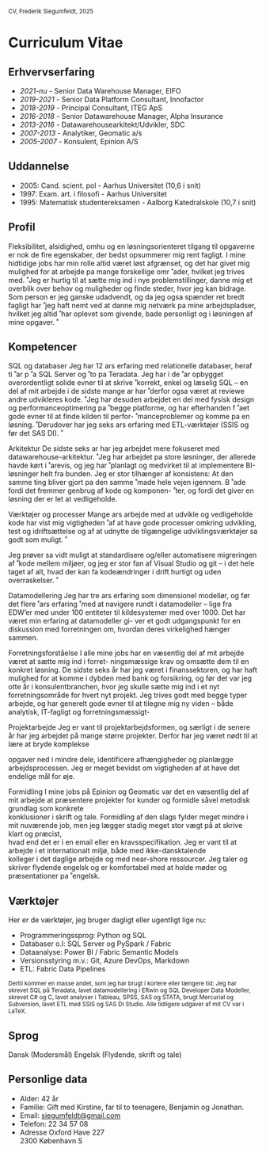 <small>CV, Frederik Siegumfeldt, 2025</small>
# Curriculum Vitae

## Erhvervserfaring
- *2021-nu* - Senior Data Warehouse Manager, EIFO
- *2019-2021* - Senior Data Platform Consultant, Innofactor
- *2018-2019* - Principal Consultant, ITEG ApS
- *2016-2018* - Senior Datawarehouse Manager, Alpha Insurance
- *2013-2016* - Datawarehousearkitekt/Udvikler, SDC
- *2007-2013* - Analytiker, Geomatic a/s
- *2005-2007* - Konsulent, Epinion A/S

<!-- 
a   | b
--- | ----
*2018-*  | Principal Consultant, ITEG ApS
*2016-2018*  | Senior Datawarehouse Manager, Alpha Insurance
*2013-2016*  | Datawarehousearkitekt/Udvikler, SDC
*2007-2013*  | Analytiker, Geomatic a/s
*2005-2007*  | Konsulent, Epinion A/S
-->

## Uddannelse

- 2005: Cand. scient. pol - Aarhus Universitet (10,6 i snit)
- 1997: Exam. art. i filosofi - Aarhus Universitet
- 1995: Matematisk studentereksamen - Aalborg Katedralskole (10,7 i snit)

## Profil

Fleksibilitet, alsidighed, omhu og en løsningsorienteret tilgang til opgaverne er
nok de fire egenskaber, der bedst opsummerer mig rent fagligt. I mine hidtidige
jobs har min rolle altid været løst afgrænset, og det har givet mig mulighed for at
arbejde pa mange forskellige omr  ̊ ader, hvilket jeg trives med.  ̊
Jeg er hurtig til at sætte mig ind i nye problemstillinger, danne mig et overblik over
behov og muligheder og finde steder, hvor jeg kan bidrage.
Som person er jeg ganske udadvendt, og da jeg ogsa spænder ret bredt fagligt har  ̊
jeg haft nemt ved at danne mig netværk pa mine arbejdspladser, hvilket jeg altid  ̊
har oplevet som givende, bade personligt og i løsningen af mine opgaver.  ̊

## Kompetencer

SQL og databaser Jeg har 12 ars erfaring med relationelle databaser, heraf ti  ̊ ar p  ̊ a SQL Server og  ̊
to pa Teradata. Jeg har i de  ̊ ar opbygget overordentligt solide evner til at skrive  ̊
korrekt, enkel og læselig SQL – en del af mit arbejde i de sidste mange ar har  ̊
derfor ogsa været at reviewe andre udvikleres kode.  ̊
Jeg har desuden arbejdet en del med fysisk design og performanceoptimering pa ̊
begge platforme, og har efterhanden f  ̊ aet gode evner til at finde kilden til perfor-  ̊
manceproblemer og komme pa en løsning.  ̊
Derudover har jeg seks ars erfaring med ETL-værktøjer (SSIS og før det SAS DI).  ̊

Arkitektur De sidste seks ar har jeg arbejdet mere fokuseret med datawarehouse-arkitektur.  ̊
Jeg har arbejdet pa store løsninger, der allerede havde kørt i  ̊ arevis, og jeg har  ̊
planlagt og medvirket til at implementere BI-løsninger helt fra bunden.
Jeg er stor tilhænger af konsistens: At den samme ting bliver gjort pa den samme  ̊
made hele vejen igennem. B  ̊ ade fordi det fremmer genbrug af kode og komponen-  ̊
ter, og fordi det giver en løsning der er let at vedligeholde.

Værktøjer og processer Mange ars arbejde med at udvikle og vedligeholde kode har vist mig vigtigheden  ̊
af at have gode processer omkring udvikling, test og idriftsættelse og af at udnytte
de tilgængelige udviklingsværktøjer sa godt som muligt.  ̊

Jeg prøver sa vidt muligt at standardisere og/eller automatisere migreringen af  ̊
kode mellem miljøer, og jeg er stor fan af Visual Studio og git – i det hele taget af
alt, hvad der kan fa kodeændringer i drift hurtigt og uden overraskelser.  ̊

Datamodellering Jeg har tre ars erfaring som dimensionel modellør, og før det flere  ̊ ars erfaring  ̊
med at navigere rundt i datamodeller – lige fra EDW’er med under 100 entiteter til kildesystemer med over 1000. Det har været min erfaring at datamodeller gi-
ver et godt udgangspunkt for en diskussion med forretningen om, hvordan deres virkelighed hænger sammen.

Forretningsforståelse
I alle mine jobs har en væsentlig del af mit arbejde været at sætte mig ind i forret-
ningsmæssige krav og omsætte dem til en konkret løsning.
De sidste seks år har jeg været i finanssektoren, og har haft mulighed for at komme
i dybden med bank og forsikring, og før det var jeg otte år i konsulentbranchen,
hvor jeg skulle sætte mig ind i et nyt forretningsområde for hvert nyt projekt.
Jeg trives godt med begge typer arbejde, og har generelt gode evner til at tilegne
mig ny viden – både analytisk, IT-fagligt og forretningsmæssigt-

Projektarbejde Jeg er vant til projektarbejdsformen, og særligt i de senere år har jeg arbejdet på
mange større projekter. Derfor har jeg været nødt til at lære at bryde komplekse

opgaver ned i mindre dele, identificere afhængigheder og planlægge arbejdsprocessen. Jeg er meget bevidst om vigtigheden af at have det endelige mål for øje.  

Formidling I mine jobs på Epinion og Geomatic var det en væsentlig del af mit arbejde at
præsentere projekter for kunder og formidle såvel metodisk grundlag som konkrete  
konklusioner i skrift og tale. Formidling af den slags fylder meget mindre i mit
nuværende job, men jeg lægger stadig meget stor vægt på at skrive klart og præcist,  
hvad end det er i en email eller en kravsspecifikation.
Jeg er vant til at arbejde i et internationalt miljø, både med ikke-dansktalende  
kolleger i det daglige arbejde og med near-shore ressourcer. Jeg taler og skriver
flydende engelsk og er komfortabel med at holde møder og præsentationer pa ̊
engelsk.

## Værktøjer

Her er de værktøjer, jeg bruger dagligt eller ugentligt lige nu:

- Programmeringssprog: Python og SQL
- Databaser o.l: SQL Server og PySpark / Fabric
- Dataanalyse: Power BI / Fabric Semantic Models
- Versionsstyring m.v.: Git, Azure DevOps, Markdown
- ETL: Fabric Data Pipelines

<small>Dertil kommer en masse andet, som jeg har brugt i kortere eller længere tid: Jeg har skrevet SQL på Teradata, lavet datamodellering i ERwin og SQL Developer Data Modeller, skrevet C# og C, lavet analyser i Tableau, SPSS, SAS og STATA, brugt Mercurial og Subversion, lavet ETL med SSIS og SAS DI Studio. Alle tidligere udgaver af mit CV var i LaTeX.</small>

## Sprog

Dansk (Modersmål)
Engelsk (Flydende, skrift og tale)

## Personlige data

- Alder: 42 år 
- Familie: Gift med Kirstine, far til to teenagere, Benjamin og Jonathan.
- Email: siegumfeldt@gmail.com
- Telefon: 22 34 57 08
- Adresse Oxford Have 227<br>
  2300 København S

